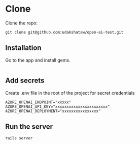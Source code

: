 # Clone

Clone the repo:
```
git clone git@github.com:udakshataw/open-ai-test.git
```

## Installation

Go to the app and install gems.

```bundle install
```

## Add secrets
Create .env file in the root of the project for secret credentials

```
AZURE_OPENAI_ENDPOINT="xxxxx"
AZURE_OPENAI_API_KEY="xxxxxxxxxxxxxxxxxxxxxxx"
AZURE_OPENAI_DEPLOYMENT="xxxxxxxxxxxxxxxx"
```

## Run the server
```
rails server
```